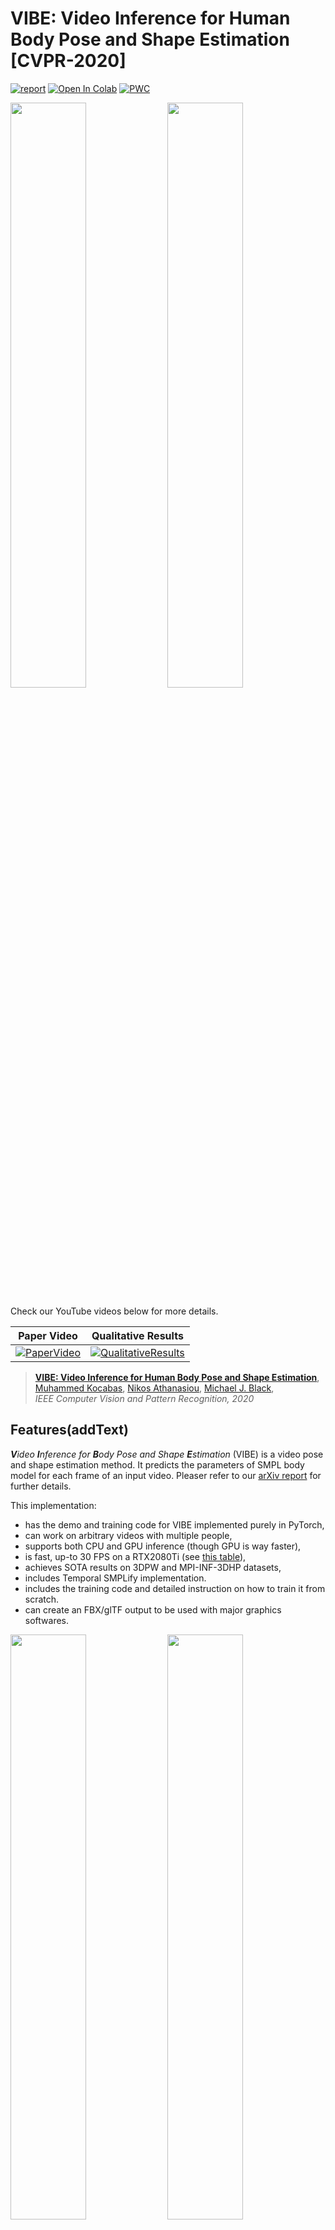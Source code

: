 # VIBE: Video Inference for Human Body Pose and Shape Estimation [CVPR-2020]
[![report](https://img.shields.io/badge/arxiv-report-red)](https://arxiv.org/abs/1912.05656) [![Open In Colab](https://colab.research.google.com/assets/colab-badge.svg)](https://colab.research.google.com/drive/1dFfwxZ52MN86FA6uFNypMEdFShd2euQA) [![PWC](https://img.shields.io/endpoint.svg?url=https://paperswithcode.com/badge/vibe-video-inference-for-human-body-pose-and/3d-human-pose-estimation-on-3dpw)](https://paperswithcode.com/sota/3d-human-pose-estimation-on-3dpw?p=vibe-video-inference-for-human-body-pose-and)

<p float="center">
  <img src="doc/assets/header_1.gif" width="49%" />
  <img src="doc/assets/header_2.gif" width="49%" />
</p>

Check our YouTube videos below for more details.

| Paper Video                                                                                                | Qualitative Results                                                                                                |
|------------------------------------------------------------------------------------------------------------|--------------------------------------------------------------------------------------------------------------------|
| [![PaperVideo](https://img.youtube.com/vi/rIr-nX63dUA/0.jpg)](https://www.youtube.com/watch?v=rIr-nX63dUA) | [![QualitativeResults](https://img.youtube.com/vi/fW0sIZfQcIs/0.jpg)](https://www.youtube.com/watch?v=fW0sIZfQcIs) |

<!-- <sub>Sources: left video - [https://www.youtube.com/watch?v=qlPRDVqYO74](https://www.youtube.com/watch?v=qlPRDVqYO74), right video - [https://www.youtube.com/watch?v=Opry3F6aB1I](https://www.youtube.com/watch?v=Opry3F6aB1I)
</sub> -->

> [**VIBE: Video Inference for Human Body Pose and Shape Estimation**](https://arxiv.org/abs/1912.05656),            
> [Muhammed Kocabas](https://ps.is.tuebingen.mpg.de/person/mkocabas), [Nikos Athanasiou](https://ps.is.tuebingen.mpg.de/person/nathanasiou), 
[Michael J. Black](https://ps.is.tuebingen.mpg.de/person/black),        
> *IEEE Computer Vision and Pattern Recognition, 2020* 

## Features(addText)

_**V**ideo **I**nference for **B**ody Pose and Shape **E**stimation_ (VIBE) is a video pose and shape estimation method.
It predicts the parameters of SMPL body model for each frame of an input video. Pleaser refer to our [arXiv report](https://arxiv.org/abs/1912.05656) for further details.

This implementation:

- has the demo and training code for VIBE implemented purely in PyTorch,
- can work on arbitrary videos with multiple people,
- supports both CPU and GPU inference (though GPU is way faster),
- is fast, up-to 30 FPS on a RTX2080Ti (see [this table](doc/demo.md#runtime-performance)),
- achieves SOTA results on 3DPW and MPI-INF-3DHP datasets,
- includes Temporal SMPLify implementation.
- includes the training code and detailed instruction on how to train it from scratch.
- can create an FBX/glTF output to be used with major graphics softwares.

<p float="center">
  <img src="doc/assets/method_1.gif" width="49%" />
  <img src="doc/assets/parkour.gif" width="49%" />
</p>

## Updates

- 05/01/2021: Windows installation tutorial is added thanks to amazing [@carlosedubarreto](https://github.com/carlosedubarreto)
- 06/10/2020: Support OneEuroFilter smoothing.
- 14/09/2020: FBX/glTF conversion script is released.

## Started
VIBE has been implemented and tested on Ubuntu 18.04 with python >= 3.7. It supports both GPU and CPU inference.
If you don't have a suitable device, try running our Colab demo. 

Clone the repo:
```bash
git clone https://github.com/mkocabas/VIBE.git
```

Install the requirements using `virtualenv` or `conda`:
```bash
# pip
source scripts/install_pip.sh

# conda
source scripts/install_conda.sh
```

## Running the Demo

We have prepared a nice demo code to run VIBE on arbitrary videos. 
First, you need download the required data(i.e our trained model and SMPL model parameters). To do this you can just run:

```bash
source scripts/prepare_data.sh
```

Then, running the demo is as simple as:

```bash
# Run on a local video
python demo.py --vid_file sample_video.mp4 --output_folder output/ --display

# Run on a YouTube video
python demo.py --vid_file https://www.youtube.com/watch?v=wPZP8Bwxplo --output_folder output/ --display
```

Refer to [`doc/demo.md`](doc/demo.md) for more details about the demo code.

Sample demo output with the `--sideview` flag:

<p float="left">
  <img src="doc/assets/sample_video.gif" width="30%" />
</p>

### FBX and glTF output (New Feature!)
We provide a script to convert VIBE output to standalone FBX/glTF files to be used in 3D graphics tools like
Blender, Unity etc. You need to follow steps below to be able to run the conversion script.

- You need to download FBX files for SMPL body model
    - Go to [SMPL website](https://smpl.is.tue.mpg.de/) and create an account.
    - Download the Unity-compatible FBX file through the [link](https://psfiles.is.tuebingen.mpg.de/downloads/smpl/SMPL_unity_v-1-0-0-zip)
    - Unzip the contents and locate them `data/SMPL_unity_v.1.0.0`.
- Install Blender python API
    - Note that we tested our script with Blender v2.8.0 and v2.8.3.
- Run the command below to convert VIBE output to FBX:
```
python lib/utils/fbx_output.py \
    --input output/sample_video/vibe_output.pkl \
    --output output/sample_video/fbx_output.fbx \ # specify the file extension as *.glb for glTF
    --fps_source 30 \
    --fps_target 30 \
    --gender <male or female> \
    --person_id <tracklet id from VIBE output>

```
### Windows Installation Tutorial

You can follow the instructions provided by [@carlosedubarreto](https://github.com/carlosedubarreto) to install and run VIBE on a Windows machine:

- VIBE windows installation tutorial: https://youtu.be/3qhs5IRJ1LI
- FBX conversion: https://youtu.be/w1biKeiQThY
- Helper github repo: https://github.com/carlosedubarreto/vibe_win_install

## Google Colab
If you do not have a suitable environment to run this project then you could give Google Colab a try. 
It allows you to run the project in the cloud, free of charge. You may try our Colab demo using the notebook we have prepared: 
[![Open In Colab](https://colab.research.google.com/assets/colab-badge.svg)](https://colab.research.google.com/drive/1dFfwxZ52MN86FA6uFNypMEdFShd2euQA)


## Training
Run the commands below to start training:

```shell script
source scripts/prepare_training_data.sh
python train.py --cfg configs/config.yaml
```

Note that the training datasets should be downloaded and prepared before running data processing script.
Please see [`doc/train.md`](doc/train.md) for details on how to prepare them.

## Evaluation

Here we compare VIBE with recent state-of-the-art methods on 3D pose estimation datasets. Evaluation metric is
Procrustes Aligned Mean Per Joint Position Error (PA-MPJPE) in mm.

| Models         | 3DPW &#8595; | MPI-INF-3DHP &#8595; | H36M &#8595; |
|----------------|:----:|:------------:|:----:|
| SPIN           | 59.2 |     67.5     | **41.1** |
| Temporal HMR   | 76.7 |     89.8     | 56.8 |
| VIBE           | 56.5 |     **63.4**     | 41.5 |

See [`doc/eval.md`](doc/eval.md) to reproduce the results in this table or 
evaluate a pretrained model.

**Correction**: Due to a mistake in dataset preprocessing, VIBE trained with 3DPW results in Table 1 of the original paper are not correct.
Besides, even though training with 3DPW guarantees better quantitative performance, it does not give good 
qualitative results. ArXiv version will be updated with the corrected results. 

## Citation

```bibtex
@inproceedings{kocabas2019vibe,
  title={VIBE: Video Inference for Human Body Pose and Shape Estimation},
  author={Kocabas, Muhammed and Athanasiou, Nikos and Black, Michael J.},
  booktitle = {The IEEE Conference on Computer Vision and Pattern Recognition (CVPR)},
  month = {June},
  year = {2020}
}
```

## License
This code is available for **non-commercial scientific research purposes** as defined in the [LICENSE file](LICENSE). By downloading and using this code you agree to the terms in the [LICENSE](LICENSE). Third-party datasets and software are subject to their respective licenses.


## References
We indicate if a function or script is borrowed externally inside each file. Here are some great resources we 
benefit:

- Pretrained HMR and some functions are borrowed from [SPIN](https://github.com/nkolot/SPIN).
- SMPL models and layer is from [SMPL-X model](https://github.com/vchoutas/smplx).
- Some functions are borrowed from [Temporal HMR](https://github.com/akanazawa/human_dynamics).
- Some functions are borrowed from [HMR-pytorch](https://github.com/MandyMo/pytorch_HMR).
- Some functions are borrowed from [Kornia](https://github.com/kornia/kornia).
- Pose tracker is from [STAF](https://github.com/soulslicer/openpose/tree/staf).

